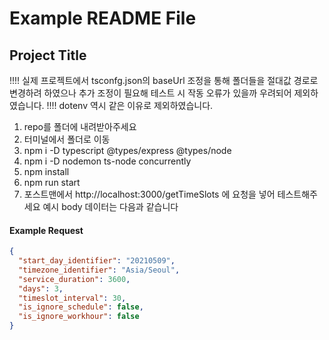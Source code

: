 # **Example README File**

## **Project Title**

!!!! 실제 프로젝트에서 tsconfg.json의 baseUrl 조정을 통해 폴더들을 절대값 경로로 변경하려 하였으나 추가 조정이 필요해 테스트 시 작동 오류가 있을까 우려되어 제외하였습니다. 
!!!! dotenv 역시 같은 이유로 제외하였습니다. 

1. repo를 폴더에 내려받아주세요
2. 터미널에서 폴더로 이동
3. npm i -D typescript @types/express @types/node
4. npm i -D nodemon ts-node concurrently
5. npm install
6. npm run start
7. 포스트맨에서 http://localhost:3000/getTimeSlots 에 요청을 넣어 테스트해주세요
예시 body 데이터는 다음과 같습니다

#### Example Request
```json
{
  "start_day_identifier": "20210509",
  "timezone_identifier": "Asia/Seoul",
  "service_duration": 3600,
  "days": 3,
  "timeslot_interval": 30,
  "is_ignore_schedule": false,
  "is_ignore_workhour": false
}